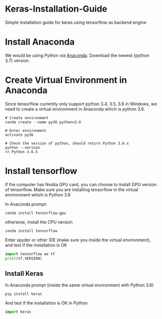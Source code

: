 # Keras-Installation-Guide
Simple installation guide for keras using tensorflow as backend engine

# Install Anaconda
We would be using Python via [Anaconda](https://www.anaconda.com/download/). Download the newest (python 3.7) version.

# Create Virtual Environment in Anaconda
Since tensorflow currently only support python 3.4, 3.5, 3.6 in Windows, we need to create a virtual environment in Anaconda which is python 3.6.
```
# Create environment
conda create --name py36 python=3.6

# Enter environment
activate py36

# Check the version of python, should return Python 3.6.x
python --version
>> Python 3.6.5
```

# Install tensorflow
If the computer has Nvidia GPU card, you can choose to install GPU version of tensorflow. Make sure you are installing tensorflow in the virtual environment which is Python 3.6

In Anaconda prompt:
```
conda install tensorflow-gpu
```
otherwise, install the CPU version
```
conda install tensorflow
```
Enter spyder or other IDE (make sure you inside the virtual environment), and test if the installation is OK
```python
import tensorflow as tf
print(tf.VERSION)
```

## Install Keras
In Anaconda prompt (inside the same virtual environment with Python 3.6)
```
pip install keras
```
And test if the installation is OK in Python
```python
import keras
```
